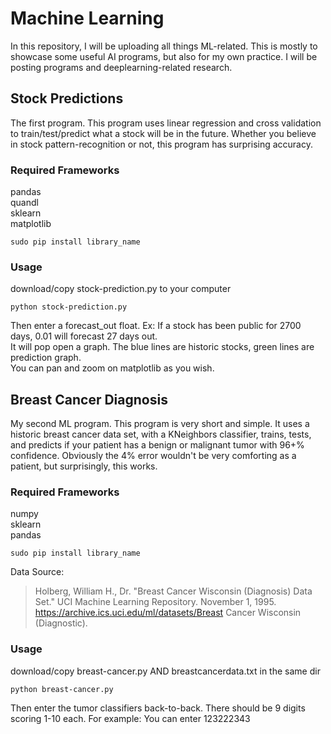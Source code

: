 # Machine Learning
In this repository, I will be uploading all things ML-related. This is mostly to showcase some useful AI programs, but also for my own practice. I will be posting programs and deeplearning-related research.  
  
  
  
## Stock Predictions
The first program. This program uses linear regression and cross validation to train/test/predict what a stock will be in the future. Whether you believe in stock pattern-recognition or not, this program has surprising accuracy.  
### Required Frameworks
pandas  
quandl  
sklearn  
matplotlib 
```
sudo pip install library_name
```  
### Usage  
download/copy stock-prediction.py to your computer  
```
python stock-prediction.py
```  
Then enter a forecast_out float. Ex: If a stock has been public for 2700 days, 0.01 will forecast 27 days out.  
It will pop open a graph. The blue lines are historic stocks, green lines are prediction graph.  
You can pan and zoom on matplotlib as you wish.  
  
  
  
## Breast Cancer Diagnosis  
My second ML program. This program is very short and simple. It uses a historic breast cancer data set, with a KNeighbors classifier, trains, tests, and predicts if your patient has a benign or malignant tumor with 96+% confidence. Obviously the 4% error wouldn't be very comforting as a patient, but surprisingly, this works.  
### Required Frameworks  
numpy  
sklearn  
pandas  
```  
sudo pip install library_name  
```  
Data Source:  
> Holberg, William H., Dr. "Breast Cancer Wisconsin (Diagnosis) Data Set." UCI Machine Learning Repository. November 1, 1995. https://archive.ics.uci.edu/ml/datasets/Breast Cancer Wisconsin (Diagnostic).  
  
### Usage  
download/copy breast-cancer.py AND breastcancerdata.txt in the same dir  
```
python breast-cancer.py  
```  
Then enter the tumor classifiers back-to-back. There should be 9 digits scoring 1-10 each.
For example: You can enter 123222343  

